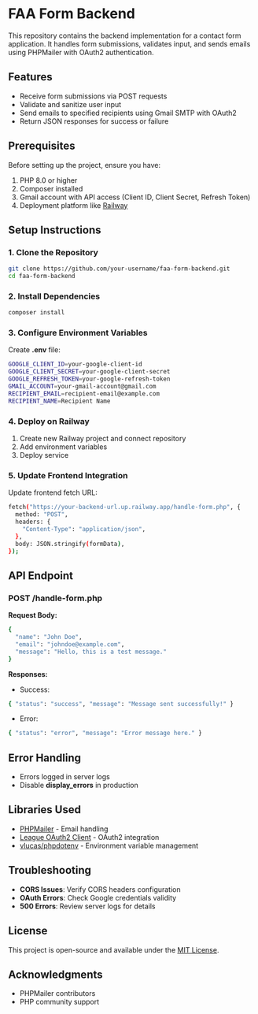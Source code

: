# FAA Form Backend

This repository contains the backend implementation for a contact form application. It handles form submissions, validates input, and sends emails using PHPMailer with OAuth2 authentication.

## Features

- Receive form submissions via POST requests
- Validate and sanitize user input
- Send emails to specified recipients using Gmail SMTP with OAuth2
- Return JSON responses for success or failure

## Prerequisites

Before setting up the project, ensure you have:

1. PHP 8.0 or higher
2. Composer installed
3. Gmail account with API access (Client ID, Client Secret, Refresh Token)
4. Deployment platform like [Railway](https://railway.app/)

## Setup Instructions

### 1. Clone the Repository

```bash
git clone https://github.com/your-username/faa-form-backend.git
cd faa-form-backend
```

### 2. Install Dependencies

```bash
composer install
```

### 3. Configure Environment Variables

Create **.env** file:

```bash
GOOGLE_CLIENT_ID=your-google-client-id
GOOGLE_CLIENT_SECRET=your-google-client-secret
GOOGLE_REFRESH_TOKEN=your-google-refresh-token
GMAIL_ACCOUNT=your-gmail-account@gmail.com
RECIPIENT_EMAIL=recipient-email@example.com
RECIPIENT_NAME=Recipient Name
```

### 4. Deploy on Railway

1. Create new Railway project and connect repository
2. Add environment variables
3. Deploy service

### 5. Update Frontend Integration

Update frontend fetch URL:

```bash
fetch("https://your-backend-url.up.railway.app/handle-form.php", {
  method: "POST",
  headers: {
    "Content-Type": "application/json",
  },
  body: JSON.stringify(formData),
});
```

## API Endpoint

### POST **/handle-form.php**

**Request Body:**

```bash
{
  "name": "John Doe",
  "email": "johndoe@example.com",
  "message": "Hello, this is a test message."
}
```

**Responses:**

- Success:

```bash
{ "status": "success", "message": "Message sent successfully!" }
```

- Error:

```bash
{ "status": "error", "message": "Error message here." }
```

## Error Handling

- Errors logged in server logs
- Disable **display_errors** in production

## Libraries Used

- [PHPMailer](https://github.com/PHPMailer/PHPMailer) - Email handling
- [League OAuth2 Client](https://github.com/thephpleague/oauth2-client) - OAuth2 integration
- [vlucas/phpdotenv](https://github.com/vlucas/phpdotenv) - Environment variable management

## Troubleshooting

- **CORS Issues**: Verify CORS headers configuration
- **OAuth Errors**: Check Google credentials validity
- **500 Errors**: Review server logs for details

## License

This project is open-source and available under the [MIT License](https://opensource.org/licenses/MIT).

## Acknowledgments

- PHPMailer contributors
- PHP community support

